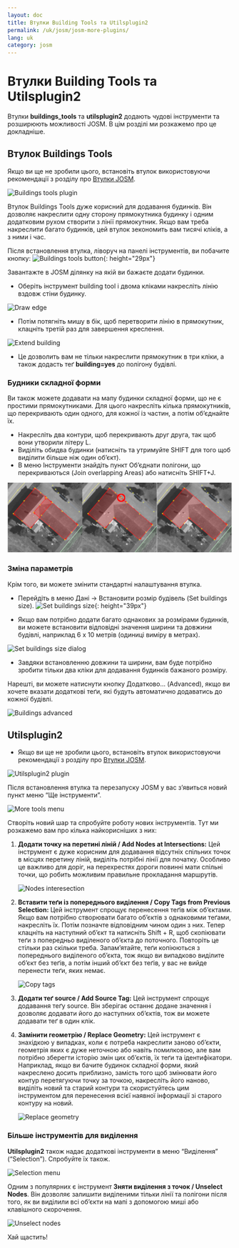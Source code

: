 ```yaml
---
layout: doc
title: Втулки Building Tools та Utilsplugin2
permalink: /uk/josm/josm-more-plugins/
lang: uk
category: josm
---
```


Втулки Building Tools та Utilsplugin2
============


Втулки **buildings_tools** та **utilsplugin2** додають чудові інструменти та розширюють можливості JOSM. В цім розділі ми розкажемо про це докладніше.  

Втулок Buildings Tools
--------------------------

Якщо ви ще не зробили цього, встановіть втулок використовуючи рекомендації з розділу про [Втулки JOSM](/uk/josm/josm-plugins).    

![Buildings tools plugin][]

Втулок Buildings Tools дуже корисний для додавання будинків. Він дозволяє накреслити одну сторону прямокутника будинку і одним додатковим рухом створити з лінії прямокутник. Якщо вам треба накреслити багато будинків, цей втулок зекономить вам тисячі кліків, а з ними і час.  

Після встановлення втулка, ліворуч на панелі інструментів, ви побачите кнопку: ![Buildings tools button][]{: height="29px"}

Завантажте в JOSM ділянку на якій ви бажаєте додати будинки.  

* Оберіть інструмент building tool і двома кліками накресліть лінію вздовж стіни будинку.  

![Draw edge][]

* Потім потягніть мишу в бік, щоб перетворити лінію в прямокутник, клацніть третій раз для завершення креслення.  

![Extend building][]

* Це дозволить вам не тільки накреслити прямокутник в три кліки, а також додасть теґ **building=yes** до полігону будівлі.  

### Будники складної форми

Ви також можете додавати на мапу будинки складної форми, що не є простими прямокутниками. Для цього накресліть кілька прямокутників, що перекривають один одного, для кожної із частин, а потім об’єднайте їх.  

* Накресліть два контури, щоб перекривають друг друга, так щоб вони утворили літеру L.  
* Виділіть обидва будинки (натисніть та утримуйте SHIFT для того щоб виділити більше ніж один об’єкт).  
* В меню Інструменти знайдіть пункт Об’єднати полігони, що перекриваються (Join overlapping Areas) або натисніть  SHIFT+J.  

![Merge buildings][]

### Зміна параметрів

Крім того, ви можете змінити стандартні налаштування втулка.  

* Перейдіть в меню Дані -> Встановити розмір будівель (Set buildings size). ![Set buildings size][]{: height="39px"}  

* Якщо вам потрібно додати багато однакових за розмірами будинків, ви можете встановити відповідні значення ширини та довжини будівлі, наприклад 6 x 10 метрів (одиниці виміру в метрах).  

![Set buildings size dialog][]

* Завдяки встановленню довжини та ширини, вам буде потрібно зробити тільки два кліки для додавання будинків бажаного розміру.  

Нарешті, ви можете натиснути кнопку Додатково… (Advanced), якщо ви хочете вказати додаткові теґи, які будуть автоматично додаватись до кожної будівлі.  

![Buildings advanced][]


Utilsplugin2
-------------

* Якщо ви ще не зробили цього, встановіть втулок використовуючи рекомендації з розділу про [Втулки JOSM](/uk/josm/josm-plugins).    

![Utilsplugin2 plugin][]

Після встановлення втулка та перезапуску JOSM у вас з’явиться новий пункт меню “Ще інструменти”.  

![More tools menu][]

Створіть новий шар та спробуйте роботу нових інструментів. Тут ми розкажемо вам про кілька найкорисніших з них:  

1. **Додати точку на перетині ліній / Add Nodes at Intersections:**  Цей інструмент є дуже корисним для додавання відсутніх спільних точок в місцях перетину ліній, виділіть потрібні лінії для початку. Особливо це важливо для доріг, на перехрестях дороги повинні мати спільні точки, що робить можливим правильне прокладання маршрутів.  

    ![Nodes interesection][]

2. **Вставити теґи із попереднього виділення / Copy Tags from Previous Selection:**  Цей інструмент спрощує  перенесення теґів між об’єктами. Якщо вам потрібно створювати багато об’єктів з однаковими теґами, накресліть їх. Потім позначте відповідним чином один з них. Тепер клацніть на наступний об’єкт та натисніть Shift + R, щоб скопіювати теґи з попередньо виділеного об’єкта до поточного. Повторіть це стільки раз скільки треба. Запам’ятайте, теґи копіюються з попереднього виділеного об’єкта, тож якщо ви випадково виділите об’єкт без теґів, а потім інший об’єкт без теґів, у вас не вийде перенести теґи, яких немає.  

    ![Copy tags][]

3. **Додати теґ source / Add Source Tag:** Цей інструмент спрощує додавання теґу source. Він зберігає останнє додане значення і дозволяє додавати його до наступних об’єктів, тож ви можете додавати теґ в один клік.  

4. **Замінити геометрію / Replace Geometry:** Цей інструмент є знахідкою у випадках, коли є потреба накреслити заново об’єкти, геометрія яких є дуже неточною або навіть помилковою, але вам потрібно зберегти історію змін цих об’єктів, їх теґи та ідентифікатори. Наприклад, якщо ви бачите будинок складної форми, який накреслено досить приблизно, замість того щоб змінювати його контур перетягуючи точку за точкою, накресліть його наново, виділіть новий та старий контури та скористуйтесь цим інструментом для перенесення всієї наявної інформації зі старого контуру на новий.  

    ![Replace geometry][]


### Більше інструментів для виділення

**Utilsplugin2** також надає додаткові інструменти в меню “Виділення” (“Selection”). Спробуйте їх також.  

![Selection menu][]

Одним з популярних є інструмент **Зняти виділення з точок / Unselect Nodes**. Він дозволяє залишити виділеними тільки лінії та полігони після того, як ви виділили всі об’єкти на мапі з допомогою миші або клавішного скорочення.  

![Unselect nodes][]

Хай щастить!  


[Buildings tools plugin]: /images/josm/buildings_tools-plugin.png
[Buildings tools button]: /images/josm/buildings_tools-button.png
[Draw edge]: /images/josm/draw-edge.png
[Extend building]: /images/josm/extend-building.png
[Merge buildings]: /images/josm/merge-buildings.png
[Set buildings size]: /images/josm/set-buildings-size.png
[Set buildings size dialog]: /images/josm/set-buildings-size-dialog.png
[Buildings advanced]: /images/josm/buildings-advanced.png
[Utilsplugin2 plugin]: /images/josm/utilsplugin2-plugin.png
[More tools menu]: /images/josm/more-tools-menu.png
[Nodes interesection]: /images/josm/utilsplugin2-nodes-intersection.png
[Copy tags]: /images/josm/utilsplugin2-copy-tags.png
[Replace geometry]: /images/josm/utilsplugin2-replace-geometry.png
[Selection menu]: /images/josm/selection-menu.png
[Unselect nodes]: /images/josm/utilsplugin2-unselect-nodes.png

